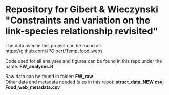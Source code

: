 # Repository for Gibert & Wieczynski "Constraints and variation on the link-species relationship revisited"

The data used in this project can be found at: https://github.com/JPGibert/Temp_food_webs

Code used for all analyses and figures can be found in this repo under the name: **FW_analyses.R**<br/>

Raw data can be found in folder: **FW_raw**<br/>
Other data and metadata needed (also in this repo): **struct_data_NEW.csv; Food_web_metadata.csv**
